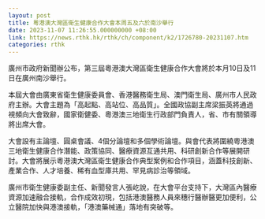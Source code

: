 ```yaml
---
layout: post
title: 粵港澳大灣區衛生健康合作大會本周五及六於南沙舉行
date: 2023-11-07 11:26:55.000000000 +08:00
link: https://news.rthk.hk/rthk/ch/component/k2/1726780-20231107.htm
categories: rthk
---
```


廣州市政府新聞辦公布，第三屆粵港澳大灣區衛生健康合作大會將於本月10日及11日在廣州南沙舉行。

本屆大會由廣東省衛生健康委員會、香港醫務衛生局、澳門衛生局、廣州市人民政府主辦。大會主題為「高起點、高站位、高品質」。全國政協副主席梁振英將通過視頻向大會致辭，國家衛健委、粵港澳三地衛生行政部門負責人，省、市有關領導將出席大會。

大會設有主論壇、圓桌會議、4個分論壇和多個學術論壇。與會代表將圍繞粵港澳三地衛生健康合作潛能、政策協同、醫療資源互通共用、科研創新合作等展開研討。大會將展示粵港澳大灣區衛生健康合作典型案例和合作項目，涵蓋科技創新、產業合作、人才培養、稀有血型庫共用、罕見病診治等領域。

廣州市衛生健康委副主任、新聞發言人張屹說，在大會平台支持下，大灣區內醫療資源加速融合接軌，合作成效初現，包括港澳醫務人員來穗行醫辦醫更加便利，公立醫院加快與港澳接軌，「港澳藥械通」落地有突破等。
